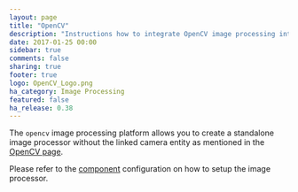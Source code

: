 ```yaml
---
layout: page
title: "OpenCV"
description: "Instructions how to integrate OpenCV image processing into Home Assistant."
date: 2017-01-25 00:00
sidebar: true
comments: false
sharing: true
footer: true
logo: OpenCV_Logo.png
ha_category: Image Processing
featured: false
ha_release: 0.38
---
```


The `opencv` image processing platform allows you to create a standalone image processor without the linked camera entity as mentioned in the [OpenCV page](https://home-assistant.io/components/opencv).

Please refer to the [component](/components/opencv/) configuration on how to setup the image processor.
